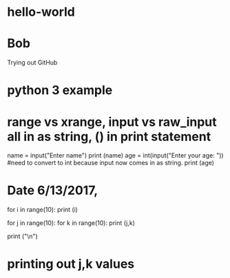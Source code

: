 # hello-world
# Bob
Trying out GitHub
# python 3 example
# range vs xrange,  input vs raw_input  all in as string, () in print statement
name = input("Enter name")
print (name)
age = int(input("Enter your age: ")) #need to convert to int because input now comes in as string.
print (age)
# Date 6/13/2017, 

for i in range(10):
  print (i)
  
for j in range(10):
  for k in range(10):
    print (j,k)
    
  print ("\n")
  
# printing out j,k values


 
